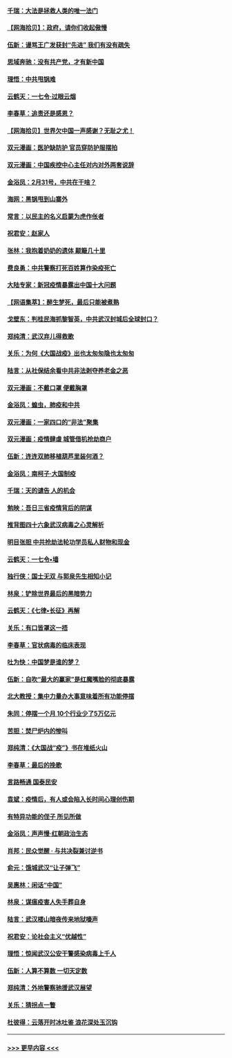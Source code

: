 #### [千瑞：大法是拯救人类的唯一法门](../pages/nsc993/n11927637.md?t=03100603) 
#### [【网海拾贝】：政府，请你们收起傲慢](../pages/nsc993/n11926932.md?t=03100603) 
#### [伍新：谩骂王广发获封“先进” 我们有没有疏失](../pages/nsc993/n11926101.md?t=03100603) 
#### [思域奔驰：没有共产党，才有新中国](../pages/nsc993/n11926058.md?t=03100603) 
#### [理悟：中共甩锅难](../pages/nsc993/n11925355.md?t=03100603) 
#### [云鹤天：一七令·过眼云烟](../pages/nsc993/n11925284.md?t=03100603) 
#### [李春草：追责还是感恩？](../pages/nsc993/n11925274.md?t=03100603) 
#### [【网海拾贝】世界欠中国一声感谢？无耻之尤！](../pages/nsc993/n11925239.md?t=03100603) 
#### [双元漫画：医护缺防护 官员穿防护服摆拍](../pages/nsc993/n11923899.md?t=03100603) 
#### [双元漫画：中国疾控中心主任对内对外两套说辞](../pages/nsc993/n11921994.md?t=03100603) 
#### [金浴凤：2月31号，中共在干啥？](../pages/nsc993/n11922706.md?t=03100603) 
#### [海网：黑锅甩到山寨外](../pages/nsc993/n11922688.md?t=03100603) 
#### [常言：以民主的名义启蒙为虎作伥者](../pages/nsc993/n11922217.md?t=03100603) 
#### [祝君安：赵家人](../pages/nsc993/n11922209.md?t=03100603) 
#### [张林：我抱着奶奶的遗体 颠簸几十里](../pages/nsc993/n11920945.md?t=03100603) 
#### [费良勇：中共警察打死百姓算作染疫死亡](../pages/nsc993/n11919264.md?t=03100603) 
#### [大陆专家：新冠疫情暴露出中国十大问题](../pages/nsc993/n11919187.md?t=03100603) 
#### [【网语集萃】：醉生梦死，最后只能被煮熟](../pages/nsc993/n11918994.md?t=03100603) 
#### [戈壁东：判桂民海抓黎智英，中共武汉封城后全球封口？](../pages/nsc993/n11917982.md?t=03100603) 
#### [郑纯清：武汉弃儿得救歌](../pages/nsc993/n11917881.md?t=03100603) 
#### [关乐：为何《大国战疫》出也太匆匆隐也太匆匆](../pages/nsc993/n11917792.md?t=03100603) 
#### [陆言：从社保结余看中共非法剥夺养老金之恶](../pages/nsc993/n11917084.md?t=03100603) 
#### [双元漫画：不戴口罩 便戴胸罩](../pages/nsc993/n11916447.md?t=03100603) 
#### [金浴凤：蝗虫，肺疫和中共](../pages/nsc993/n11916904.md?t=03100603) 
#### [双元漫画：一家四口的“非法”聚集](../pages/nsc993/n11916378.md?t=03100603) 
#### [双元漫画：疫情肆虐 城管借机抢劫商户](../pages/nsc993/n11916310.md?t=03100603) 
#### [伍新：连连双肺移植葫芦里装何酒？](../pages/nsc993/n11913667.md?t=03100603) 
#### [金浴凤：南柯子·大国制疫](../pages/nsc993/n11913657.md?t=03100603) 
#### [千瑞：天的谴告  人的机会](../pages/nsc993/n11913309.md?t=03100603) 
#### [勉映：吾日三省疫情背后的阴谋](../pages/nsc993/n11913079.md?t=03100603) 
#### [推背图四十六象武汉病毒之心灵解析](../pages/nsc993/n11911761.md?t=03100603) 
#### [明目张胆 中共抢劫法轮功学员私人财物和现金](../pages/nsc993/n11910262.md?t=03100603) 
#### [云鹤天：一七令▪墙](../pages/nsc993/n11910627.md?t=03100603) 
#### [独行侠：国士无双 与郭泉先生相知小记](../pages/nsc993/n11910613.md?t=03100603) 
#### [林泉：铲除世界最后的黑暗势力](../pages/nsc993/n11909320.md?t=03100603) 
#### [云鹤天：《七律▪长征》再解](../pages/nsc993/n11909327.md?t=03100603) 
#### [关乐：有口皆罩这一捂](../pages/nsc993/n11908393.md?t=03100603) 
#### [李春草：官状病毒的临床表现](../pages/nsc993/n11908339.md?t=03100603) 
#### [吐为快：中国梦是谁的梦？](../pages/nsc993/n11906564.md?t=03100603) 
#### [伍新：自吹“最大的赢家”是红魔嘴脸的彻底暴露](../pages/nsc993/n11906407.md?t=03100603) 
#### [北大教授：集中力量办大事意味着所有功能停摆](../pages/nsc993/n11904800.md?t=03100603) 
#### [朱同：停摆一个月 10个行业少了5万亿元](../pages/nsc993/n11904498.md?t=03100603) 
#### [苦胆：焚尸炉内的惨叫](../pages/nsc993/n11904479.md?t=03100603) 
#### [郑纯清：《大国战“疫”》书在堆纸火山](../pages/nsc993/n11904450.md?t=03100603) 
#### [李春草：最后的挽歌](../pages/nsc993/n11904441.md?t=03100603) 
#### [言路畅通 国泰民安](../pages/nsc993/n11904222.md?t=03100603) 
#### [袁斌：疫情后，有人或会陷入长时间心理创伤期](../pages/nsc993/n11901514.md?t=03100603) 
#### [有特异功能的侄子 所见所做](../pages/nsc993/n11901154.md?t=03100603) 
#### [金浴凤：声声慢‧红朝政治生态](../pages/nsc993/n11899553.md?t=03100603) 
#### [肖邦：民众觉醒 · 与共决裂兼讨逆书](../pages/nsc993/n11898435.md?t=03100603) 
#### [俞元：饿城武汉“让子弹飞”](../pages/nsc993/n11898344.md?t=03100603) 
#### [吴惠林：闲话“中国”](../pages/nsc993/n11898182.md?t=03100603) 
#### [林泉：谋瘟疫害人失手葬自身](../pages/nsc993/n11897892.md?t=03100603) 
#### [陆言：武汉楼山暗夜传来地狱嚎声](../pages/nsc993/n11897033.md?t=03100603) 
#### [祝君安：论社会主义“优越性”](../pages/nsc993/n11897005.md?t=03100603) 
#### [理悟：惊闻武汉公安干警感染病毒上千人](../pages/nsc993/n11896947.md?t=03100603) 
#### [伍新：人算不算数 一切天定数](../pages/nsc993/n11893372.md?t=03100603) 
#### [郑纯清：外地警察驰援武汉展望](../pages/nsc993/n11893115.md?t=03100603) 
#### [关乐：猜拐点一瞥](../pages/nsc993/n11893020.md?t=03100603) 
#### [杜彼得：云落开时冰吐鉴 浪花深处玉沉钩](../pages/nsc993/n11892107.md?t=03100603) 

----
#### [ >>> 更早内容 <<< ](../indexes/nsc993-earlier.md)
